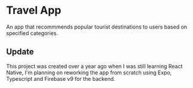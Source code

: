# Travel App
<p>An app that recommmends popular tourist destinations to users based on specified categories.</p>

<h2>Update</h2>
This project was created over a year ago when I was still learning React Native, I'm planning on reworking the app from scratch using Expo, Typescript and Firebase v9 for the backend.

<br></br>


